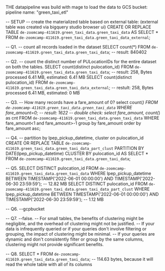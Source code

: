THE datapipeline was build with mage to load the data to GCS bucket: pipeline name: "green_taxi_etl"

-- SETUP
-- create the materialized table based on external table: (external table was created via bigquery studio browser ui)
CREATE OR REPLACE TABLE `de-zoomcamp-411619.green_taxi_data.green_taxi_data`
AS SELECT * FROM `de-zoomcamp-411619.green_taxi_data.green_taxi_data_external`;

-- Q1.
-- count all records loaded in the dataset
SELECT count(*) FROM `de-zoomcamp-411619.green_taxi_data.green_taxi_data`;
-- result: 840402

-- Q2.
-- count the distinct number of PULocationIDs for the entire dataset on both the tables.
SELECT count(distinct pulocation_id)
FROM `de-zoomcamp-411619.green_taxi_data.green_taxi_data`;
-- result: 258, Bytes processed 6.41 MB, estimated: 6.41 MB
SELECT count(distinct pulocation_id)
FROM `de-zoomcamp-411619.green_taxi_data.green_taxi_data_external`;
-- restult: 258, Bytes processed 6.41 MB, estimated: 0 MB

-- Q3.
-- How many records have a fare_amount of 0?
select count(*) FROM `de-zoomcamp-411619.green_taxi_data.green_taxi_data` WHERE fare_amount=0;
-- result: 1622
-- double check: 
select fare_amount, count(*) as cnt 
FROM  `de-zoomcamp-411619.green_taxi_data.green_taxi_data` 
WHERE fare_amount<1 and fare_amount>-1 
group by fare_amount order by fare_amount asc;

-- Q4.
-- partition by lpep_pickup_datetime, cluster on pulocation_id
CREATE OR REPLACE TABLE `de-zoomcamp-411619.green_taxi_data.green_taxi_data_part_clust`
PARTITION BY DATE(lpep_pickup_datetime)
CLUSTER BY pulocation_id
AS SELECT * FROM `de-zoomcamp-411619.green_taxi_data.green_taxi_data`;

-- Q5.
SELECT DISTINCT pulocation_id
FROM `de-zoomcamp-411619.green_taxi_data.green_taxi_data`
WHERE lpep_pickup_datetime BETWEEN TIMESTAMP('2022-06-01 00:00:00') AND TIMESTAMP('2022-06-30 23:59:59');
-- 12.82 MB
SELECT DISTINCT pulocation_id
FROM `de-zoomcamp-411619.green_taxi_data.green_taxi_data_part_clust`
WHERE lpep_pickup_datetime BETWEEN TIMESTAMP('2022-06-01 00:00:00') AND TIMESTAMP('2022-06-30 23:59:59');
-- 1.12 MB

-- Q6.
--gcpbucket

-- Q7.
--false. 
-- For small tables, the benefits of clustering might be negligible, and the overhead of clustering might not be justified.
-- If your data is infrequently queried or if your queries don't involve filtering or grouping, the impact of clustering might be minimal.
-- If your queries are dynamic and don't consistently filter or group by the same columns, clustering might not provide significant benefits.

-- Q8.
SELECT *
FROM `de-zoomcamp-411619.green_taxi_data.green_taxi_data`;
-- 114.63 bytes, because it will read the whole table with all of its columns